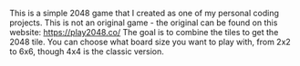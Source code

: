 This is a simple 2048 game that I created as one of my personal coding projects.
This is not an original game - the original can be found on this website: https://play2048.co/
The goal is to combine the tiles to get the 2048 tile. 
You can choose what board size you want to play with, from 2x2 to 6x6, though
4x4 is the classic version.

